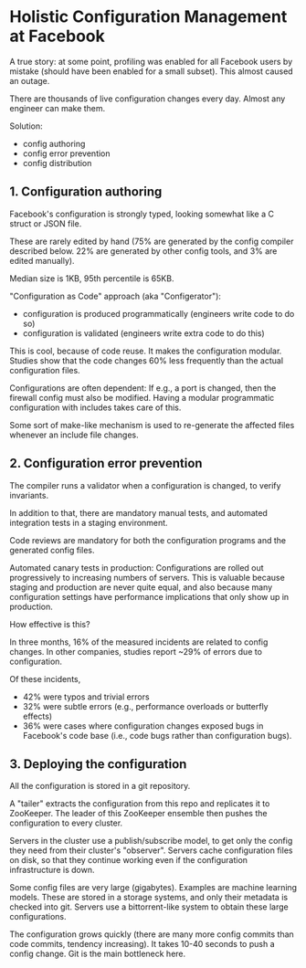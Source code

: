 Holistic Configuration Management at Facebook
=============================================

A true story: at some point, profiling was enabled for all Facebook users by
mistake (should have been enabled for a small subset). This almost caused an
outage.

There are thousands of live configuration changes every day. Almost any engineer
can make them.

Solution:

- config authoring
- config error prevention
- config distribution


## 1. Configuration authoring

Facebook's configuration is strongly typed, looking somewhat like a C struct or
JSON file.

These are rarely edited by hand (75% are generated by the config compiler
described below. 22% are generated by other config tools, and 3% are edited
manually).

Median size is 1KB, 95th percentile is 65KB.

"Configuration as Code" approach (aka "Configerator"):

- configuration is produced programmatically (engineers write code to do so)
- configuration is validated (engineers write extra code to do this)

This is cool, because of code reuse. It makes the configuration modular. Studies
show that the code changes 60% less frequently than the actual configuration
files.

Configurations are often dependent: If e.g., a port is changed, then the
firewall config must also be modified. Having a modular programmatic
configuration with includes takes care of this.

Some sort of make-like mechanism is used to re-generate the affected files
whenever an include file changes.


## 2. Configuration error prevention

The compiler runs a validator when a configuration is changed, to verify
invariants.

In addition to that, there are mandatory manual tests, and automated integration
tests in a staging environment.

Code reviews are mandatory for both the configuration programs and the generated
config files.

Automated canary tests in production: Configurations are rolled out
progressively to increasing numbers of servers. This is valuable because staging
and production are never quite equal, and also because many configuration
settings have performance implications that only show up in production.

How effective is this?

In three months, 16% of the measured incidents are related to config changes. In
other companies, studies report ~29% of errors due to configuration.

Of these incidents,

- 42% were typos and trivial errors
- 32% were subtle errors (e.g., performance overloads or butterfly effects)
- 36% were cases where configuration changes exposed bugs in Facebook's
  code base (i.e., code bugs rather than configuration bugs).


## 3. Deploying the configuration

All the configuration is stored in a git repository.

A "tailer" extracts the configuration from this repo and replicates it to
ZooKeeper. The leader of this ZooKeeper ensemble then pushes the configuration
to every cluster.

Servers in the cluster use a publish/subscribe model, to get only the config
they need from their cluster's "observer". Servers cache configuration files on
disk, so that they continue working even if the configuration infrastructure is
down.

Some config files are very large (gigabytes). Examples are machine learning models.
These are stored in a storage systems, and only their metadata is checked into
git. Servers use a bittorrent-like system to obtain these large configurations.

The configuration grows quickly (there are many more config commits than code
commits, tendency increasing). It takes 10-40 seconds to push a config change.
Git is the main bottleneck here.

